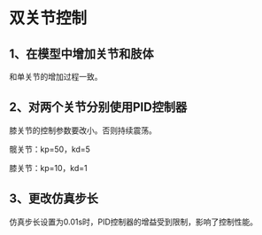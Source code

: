# 双关节控制



## 1、在模型中增加关节和肢体

和单关节的增加过程一致。



## 2、对两个关节分别使用PID控制器

膝关节的控制参数要改小。否则持续震荡。

髋关节：kp=50，kd=5

膝关节：kp=10，kd=1



## 3、更改仿真步长

仿真步长设置为0.01s时，PID控制器的增益受到限制，影响了控制性能。































